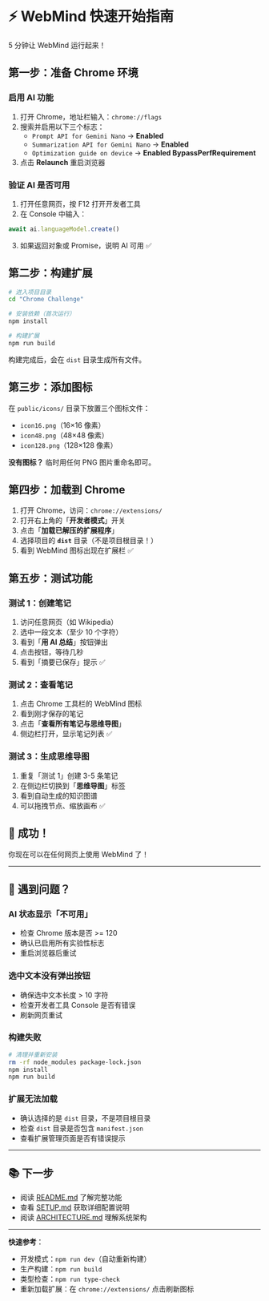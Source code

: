 # ⚡ WebMind 快速开始指南

5 分钟让 WebMind 运行起来！

## 第一步：准备 Chrome 环境

### 启用 AI 功能

1. 打开 Chrome，地址栏输入：`chrome://flags`
2. 搜索并启用以下三个标志：
   - `Prompt API for Gemini Nano` → **Enabled**
   - `Summarization API for Gemini Nano` → **Enabled**  
   - `Optimization guide on device` → **Enabled BypassPerfRequirement**
3. 点击 **Relaunch** 重启浏览器

### 验证 AI 是否可用

1. 打开任意网页，按 F12 打开开发者工具
2. 在 Console 中输入：
```javascript
await ai.languageModel.create()
```
3. 如果返回对象或 Promise，说明 AI 可用 ✅

## 第二步：构建扩展

```bash
# 进入项目目录
cd "Chrome Challenge"

# 安装依赖（首次运行）
npm install

# 构建扩展
npm run build
```

构建完成后，会在 `dist` 目录生成所有文件。

## 第三步：添加图标

在 `public/icons/` 目录下放置三个图标文件：
- `icon16.png`（16×16 像素）
- `icon48.png`（48×48 像素）
- `icon128.png`（128×128 像素）

**没有图标？** 临时用任何 PNG 图片重命名即可。

## 第四步：加载到 Chrome

1. 打开 Chrome，访问：`chrome://extensions/`
2. 打开右上角的「**开发者模式**」开关
3. 点击「**加载已解压的扩展程序**」
4. 选择项目的 **`dist`** 目录（不是项目根目录！）
5. 看到 WebMind 图标出现在扩展栏 ✅

## 第五步：测试功能

### 测试 1：创建笔记

1. 访问任意网页（如 Wikipedia）
2. 选中一段文本（至少 10 个字符）
3. 看到「**用 AI 总结**」按钮弹出
4. 点击按钮，等待几秒
5. 看到「摘要已保存」提示 ✅

### 测试 2：查看笔记

1. 点击 Chrome 工具栏的 WebMind 图标
2. 看到刚才保存的笔记
3. 点击「**查看所有笔记与思维导图**」
4. 侧边栏打开，显示笔记列表 ✅

### 测试 3：生成思维导图

1. 重复「测试 1」创建 3-5 条笔记
2. 在侧边栏切换到「**思维导图**」标签
3. 看到自动生成的知识图谱
4. 可以拖拽节点、缩放画布 ✅

## 🎉 成功！

你现在可以在任何网页上使用 WebMind 了！

---

## 🐛 遇到问题？

### AI 状态显示「不可用」
- 检查 Chrome 版本是否 >= 120
- 确认已启用所有实验性标志
- 重启浏览器后重试

### 选中文本没有弹出按钮
- 确保选中文本长度 > 10 字符
- 检查开发者工具 Console 是否有错误
- 刷新网页重试

### 构建失败
```bash
# 清理并重新安装
rm -rf node_modules package-lock.json
npm install
npm run build
```

### 扩展无法加载
- 确认选择的是 `dist` 目录，不是项目根目录
- 检查 `dist` 目录是否包含 `manifest.json`
- 查看扩展管理页面是否有错误提示

---

## 📚 下一步

- 阅读 [README.md](./README.md) 了解完整功能
- 查看 [SETUP.md](./SETUP.md) 获取详细配置说明
- 阅读 [ARCHITECTURE.md](./ARCHITECTURE.md) 理解系统架构

---

**快速参考**：
- 开发模式：`npm run dev`（自动重新构建）
- 生产构建：`npm run build`
- 类型检查：`npm run type-check`
- 重新加载扩展：在 `chrome://extensions/` 点击刷新图标

